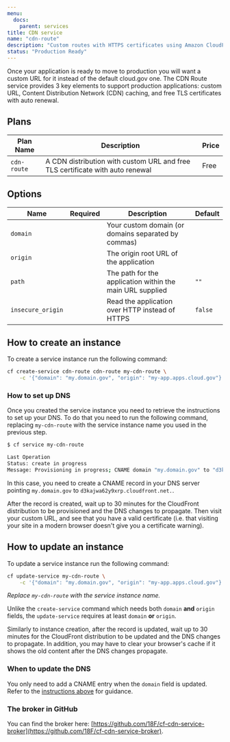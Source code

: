 ```yaml
---
menu:
  docs:
    parent: services
title: CDN service
name: "cdn-route"
description: "Custom routes with HTTPS certificates using Amazon CloudFront"
status: "Production Ready"
---
```


Once your application is ready to move to production you will want a custom URL for it instead of the default cloud.gov one. The CDN Route service provides 3 key elements to support production applications: custom URL, Content Distribution Network (CDN) caching, and free TLS certificates with auto renewal.

## Plans

Plan Name | Description | Price
--------- | ----------- | -----
`cdn-route` | A CDN distribution with custom URL and free TLS certificate with auto renewal | Free

## Options

Name | Required | Description | Default
--- | --- | --- | ---
`domain` | <i class="fa fa-check" aria-hidden="true"></i> | Your custom domain (or domains separated by commas) |
`origin` | <i class="fa fa-check" aria-hidden="true"></i> | The origin root URL of the application |
`path` |  | The path for the application within the main URL supplied | `""`
`insecure_origin` |  | Read the application over HTTP instead of HTTPS | `false`

## How to create an instance

To create a service instance run the following command:

```bash
cf create-service cdn-route cdn-route my-cdn-route \
    -c '{"domain": "my.domain.gov", "origin": "my-app.apps.cloud.gov"}'
```

### How to set up DNS

Once you created the service instance you need to retrieve the instructions to set up your DNS. To do that you need to run the following command, replacing `my-cdn-route` with the service instance name you used in the previous step.

```bash
$ cf service my-cdn-route

Last Operation
Status: create in progress
Message: Provisioning in progress; CNAME domain "my.domain.gov" to "d3kajwa62y9xrp.cloudfront.net."
```

In this case, you need to create a CNAME record in your DNS server pointing `my.domain.gov` to `d3kajwa62y9xrp.cloudfront.net.`.

After the record is created, wait up to 30 minutes for the CloudFront distribution to be provisioned and the DNS changes to propagate. Then visit your custom URL, and see that you have a valid certificate (i.e. that visiting your site in a modern browser doesn't give you a certificate warning).

## How to update an instance

To update a service instance run the following command:

```bash
cf update-service my-cdn-route \
    -c '{"domain": "my.domain.gov", "origin": "my-app.apps.cloud.gov"}'
```

*Replace `my-cdn-route` with the service instance name.*

Unlike the `create-service` command which needs both `domain` **and** `origin`
fields, the `update-service` requires at least `domain` **or** `origin`.

Similarly to instance creation, after the record is updated, wait up to
30 minutes for the CloudFront distribution to be updated and the DNS changes
to propagate. In addition, you may have to clear your browser's cache if it
shows the old content after the DNS changes propagate.

### When to update the DNS

You only need to add a CNAME entry when the `domain`
field is updated. Refer to the [instructions above](/docs/services/cdn-route/#how-to-set-up-dns) for guidance.

### The broker in GitHub

You can find the broker here: [https://github.com/18F/cf-cdn-service-broker](https://github.com/18F/cf-cdn-service-broker).
